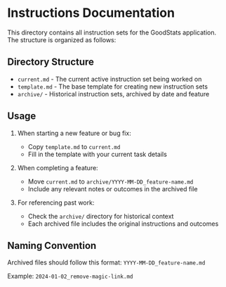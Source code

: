 # Instructions Documentation

This directory contains all instruction sets for the GoodStats application. The structure is organized as follows:

## Directory Structure

- `current.md` - The current active instruction set being worked on
- `template.md` - The base template for creating new instruction sets
- `archive/` - Historical instruction sets, archived by date and feature

## Usage

1. When starting a new feature or bug fix:
   - Copy `template.md` to `current.md`
   - Fill in the template with your current task details

2. When completing a feature:
   - Move `current.md` to `archive/YYYY-MM-DD_feature-name.md`
   - Include any relevant notes or outcomes in the archived file

3. For referencing past work:
   - Check the `archive/` directory for historical context
   - Each archived file includes the original instructions and outcomes

## Naming Convention

Archived files should follow this format:
`YYYY-MM-DD_feature-name.md`

Example:
`2024-01-02_remove-magic-link.md` 